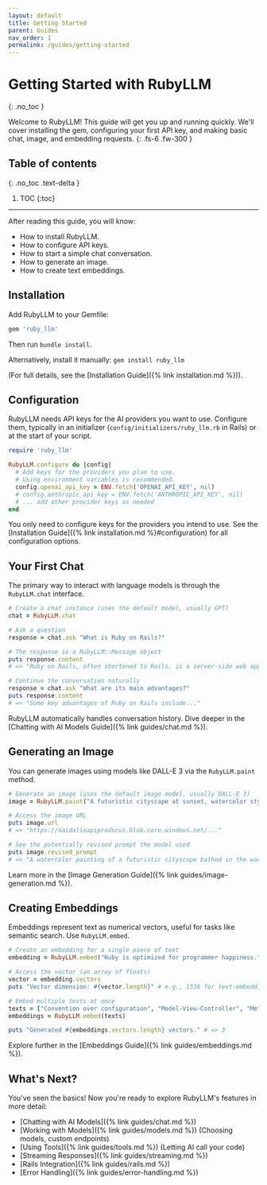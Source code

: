 ```yaml
---
layout: default
title: Getting Started
parent: Guides
nav_order: 1
permalink: /guides/getting-started
---
```


# Getting Started with RubyLLM
{: .no_toc }

Welcome to RubyLLM! This guide will get you up and running quickly. We'll cover installing the gem, configuring your first API key, and making basic chat, image, and embedding requests.
{: .fs-6 .fw-300 }

## Table of contents
{: .no_toc .text-delta }

1. TOC
{:toc}

---

After reading this guide, you will know:

*   How to install RubyLLM.
*   How to configure API keys.
*   How to start a simple chat conversation.
*   How to generate an image.
*   How to create text embeddings.

## Installation

Add RubyLLM to your Gemfile:

```ruby
gem 'ruby_llm'
```

Then run `bundle install`.

Alternatively, install it manually: `gem install ruby_llm`

(For full details, see the [Installation Guide]({% link installation.md %})).

## Configuration

RubyLLM needs API keys for the AI providers you want to use. Configure them, typically in an initializer (`config/initializers/ruby_llm.rb` in Rails) or at the start of your script.

```ruby
require 'ruby_llm'

RubyLLM.configure do |config|
  # Add keys for the providers you plan to use.
  # Using environment variables is recommended.
  config.openai_api_key = ENV.fetch('OPENAI_API_KEY', nil)
  # config.anthropic_api_key = ENV.fetch('ANTHROPIC_API_KEY', nil)
  # ... add other provider keys as needed
end
```

You only need to configure keys for the providers you intend to use. See the [Installation Guide]({% link installation.md %}#configuration) for all configuration options.

## Your First Chat

The primary way to interact with language models is through the `RubyLLM.chat` interface.

```ruby
# Create a chat instance (uses the default model, usually GPT)
chat = RubyLLM.chat

# Ask a question
response = chat.ask "What is Ruby on Rails?"

# The response is a RubyLLM::Message object
puts response.content
# => "Ruby on Rails, often shortened to Rails, is a server-side web application..."

# Continue the conversation naturally
response = chat.ask "What are its main advantages?"
puts response.content
# => "Some key advantages of Ruby on Rails include..."
```

RubyLLM automatically handles conversation history. Dive deeper in the [Chatting with AI Models Guide]({% link guides/chat.md %}).

## Generating an Image

You can generate images using models like DALL-E 3 via the `RubyLLM.paint` method.

```ruby
# Generate an image (uses the default image model, usually DALL-E 3)
image = RubyLLM.paint("A futuristic cityscape at sunset, watercolor style")

# Access the image URL
puts image.url
# => "https://oaidalleapiprodscus.blob.core.windows.net/..."

# See the potentially revised prompt the model used
puts image.revised_prompt
# => "A watercolor painting of a futuristic cityscape bathed in the warm hues of a setting sun..."
```

Learn more in the [Image Generation Guide]({% link guides/image-generation.md %}).

## Creating Embeddings

Embeddings represent text as numerical vectors, useful for tasks like semantic search. Use `RubyLLM.embed`.

```ruby
# Create an embedding for a single piece of text
embedding = RubyLLM.embed("Ruby is optimized for programmer happiness.")

# Access the vector (an array of floats)
vector = embedding.vectors
puts "Vector dimension: #{vector.length}" # e.g., 1536 for text-embedding-3-small

# Embed multiple texts at once
texts = ["Convention over configuration", "Model-View-Controller", "Metaprogramming"]
embeddings = RubyLLM.embed(texts)

puts "Generated #{embeddings.vectors.length} vectors." # => 3
```

Explore further in the [Embeddings Guide]({% link guides/embeddings.md %}).

## What's Next?

You've seen the basics! Now you're ready to explore RubyLLM's features in more detail:

*   [Chatting with AI Models]({% link guides/chat.md %})
*   [Working with Models]({% link guides/models.md %}) (Choosing models, custom endpoints)
*   [Using Tools]({% link guides/tools.md %}) (Letting AI call your code)
*   [Streaming Responses]({% link guides/streaming.md %})
*   [Rails Integration]({% link guides/rails.md %})
*   [Error Handling]({% link guides/error-handling.md %})